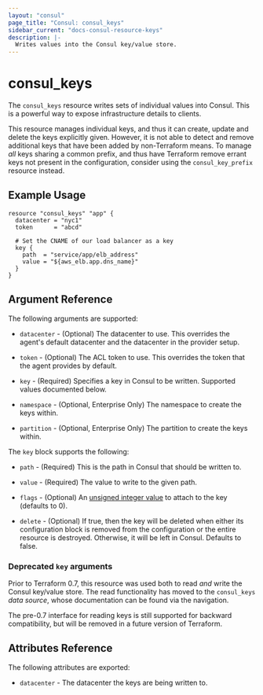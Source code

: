 ```yaml
---
layout: "consul"
page_title: "Consul: consul_keys"
sidebar_current: "docs-consul-resource-keys"
description: |-
  Writes values into the Consul key/value store.
---
```


# consul_keys

The `consul_keys` resource writes sets of individual values into Consul.
This is a powerful way to expose infrastructure details to clients.

This resource manages individual keys, and thus it can create, update
and delete the keys explicitly given. However, it is not able to detect
and remove additional keys that have been added by non-Terraform means.
To manage *all* keys sharing a common prefix, and thus have Terraform
remove errant keys not present in the configuration, consider using the
`consul_key_prefix` resource instead.

## Example Usage

```hcl
resource "consul_keys" "app" {
  datacenter = "nyc1"
  token      = "abcd"

  # Set the CNAME of our load balancer as a key
  key {
    path  = "service/app/elb_address"
    value = "${aws_elb.app.dns_name}"
  }
}
```

## Argument Reference

The following arguments are supported:

* `datacenter` - (Optional) The datacenter to use. This overrides the
  agent's default datacenter and the datacenter in the provider setup.

* `token` - (Optional) The ACL token to use. This overrides the
  token that the agent provides by default.

* `key` - (Required) Specifies a key in Consul to be written.
  Supported values documented below.

* `namespace` - (Optional, Enterprise Only) The namespace to create the keys within.

* `partition` - (Optional, Enterprise Only) The partition to create the keys within.

The `key` block supports the following:

* `path` - (Required) This is the path in Consul that should be written to.

* `value` - (Required) The value to write to the given path.

* `flags` - (Optional) An [unsigned integer value](https://www.consul.io/api/kv.html#flags-1)
  to attach to the key (defaults to 0).

* `delete` - (Optional) If true, then the key will be deleted when
  either its configuration block is removed from the configuration or
  the entire resource is destroyed. Otherwise, it will be left in Consul.
  Defaults to false.

### Deprecated `key` arguments

Prior to Terraform 0.7, this resource was used both to read *and* write the
Consul key/value store. The read functionality has moved to the `consul_keys`
*data source*, whose documentation can be found via the navigation.

The pre-0.7 interface for reading keys is still supported for backward compatibility,
but will be removed in a future version of Terraform.

## Attributes Reference

The following attributes are exported:

* `datacenter` - The datacenter the keys are being written to.

